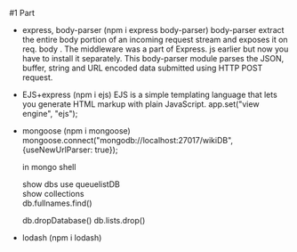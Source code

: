 #1 Part

- express, body-parser (npm i express body-parser)
  body-parser extract the entire body portion of an incoming request stream and exposes it on req. body . The middleware was a part of Express. js earlier but now you have to install it separately. This body-parser module parses the JSON, buffer, string and URL encoded data submitted using HTTP POST request.

- EJS+express (npm i ejs)
  EJS is a simple templating language that lets you generate HTML markup with plain JavaScript.
  app.set("view engine", "ejs");

- mongoose (npm i mongoose)
  mongoose.connect("mongodb://localhost:27017/wikiDB", {useNewUrlParser: true});

  in mongo shell

  show dbs use queuelistDB  
  show collections  
  db.fullnames.find()

  db.dropDatabase()
  db.lists.drop()

- lodash (npm i lodash)
